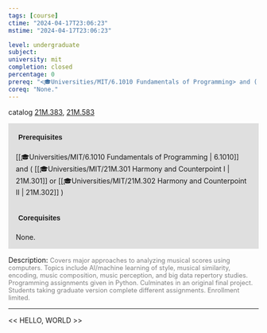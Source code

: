 ```yaml
---
tags: [course]
ctime: "2024-04-17T23:06:23"
mstime: "2024-04-17T23:06:23"

level: undergraduate
subject: 
university: mit
completion: closed
percentage: 0
prereq: "<🎓Universities/MIT/6.1010 Fundamentals of Programming> and ( <🎓Universities/MIT/21M.301 Harmony and Counterpoint I> or <🎓Universities/MIT/21M.302 Harmony and Counterpoint II> )"
coreq: "None."
---
```


catalog [21M.383](http://student.mit.edu/catalog/m21Ma.html#21M.383), [21M.583](http://student.mit.edu/catalog/m21Ma.html#21M.583)

<span style="display: block; padding: 15px; background-color: rgb(100, 100, 100, 0.2);"><font id="m_prereq2545_0" style="display: block; font-family: Arial, sans-serif; font-weight: bold; padding: 5px">Prerequisites</font><br><span id="prereq2545_0">[[🎓Universities/MIT/6.1010 Fundamentals of Programming | 6.1010]] and ( [[🎓Universities/MIT/21M.301 Harmony and Counterpoint I | 21M.301]] or [[🎓Universities/MIT/21M.302 Harmony and Counterpoint II | 21M.302]] )</span></span>
<span style="display: block; padding: 15px; background-color: rgb(100, 100, 100, 0.2);"><font id="m_coreq2545_0" style="display: block; font-family: Arial, sans-serif; font-weight: bold; padding: 5px">Corequisites</font><br><span id="coreq2545_0">None.</span></span>

<font style="">Description:</font>
<font style="color: grey; font-size: 0.8rem;">Covers major approaches to analyzing musical scores using computers. Topics include AI/machine learning of style, musical similarity, encoding, music composition, music perception, and big data repertory studies. Programming assignments given in Python. Culminates in an original final project. Students taking graduate version complete different assignments. Enrollment limited.</font>



---

<< HELLO, WORLD >>
